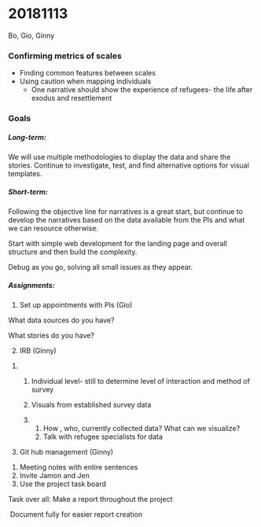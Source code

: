 # 20181113

Bo, Gio, Ginny



### Confirming metrics of scales

- Finding common features between scales
- Using caution when mapping individuals
  - One narrative should show the experience of refugees- the life after exodus and resettlement

 

### Goals



##### Long-term:

 We will use multiple methodologies to display the data and share the stories. Continue to investigate, test, and find alternative options for visual templates. 

##### Short-term:

Following the objective line for narratives is a great start, but continue to develop the narratives based on the data available from the PIs and what we can resource otherwise. 

Start with simple web development for the landing page and overall structure and then build the complexity. 

Debug as you go, solving all small issues as they appear. 



 

##### Assignments:

1) Set up appointments with PIs (Gio)

What data sources do you have?

What stories do you have?

2) IRB (Ginny)

1. 1. Individual level- still to determine level of interaction and method of survey

   2.  Visuals from established survey data

   3. 1. How , who, currently collected data? What can we visualize?
      2. Talk with refugee specialists for data

3) Git hub management (Ginny)

1. Meeting notes with entire sentences
2. Invite Jamon and Jen
3. Use the project task board 



 Task over all: Make a report throughout the project

​	Document fully for easier report creation

 

 



​      